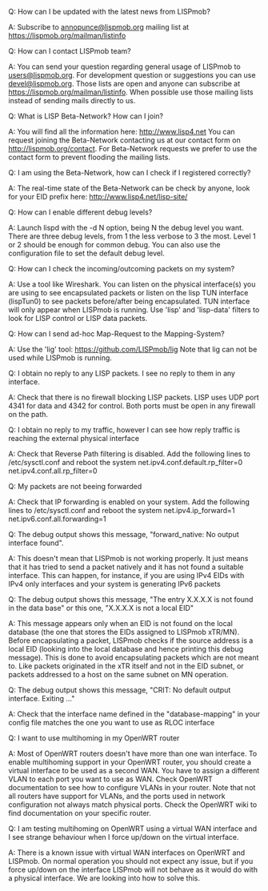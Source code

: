 Q: How can I be updated with the latest news from LISPmob?

A: Subscribe to annopunce@lispmob.org mailing list at
https://lispmob.org/mailman/listinfo

Q: How can I contact LISPmob team?

A: You can send your question regarding general usage of LISPmob to
users@lispmob.org. For development question or suggestions you can use
devel@lispmob.org. Those lists are open and anyone can subscribe at
https://lispmob.org/mailman/listinfo. When possible use those mailing lists
instead of sending mails directly to us. 

Q: What is LISP Beta-Network? How can I join?

A: You will find all the information here: http://www.lisp4.net
You can request joining the Beta-Network contacting us at our contact form on
http://lispmob.org/contact. For Beta-Network requests we prefer to use the
contact form to prevent flooding the mailing lists.


Q: I am using the Beta-Network, how can I check if I registered correctly?

A: The real-time state of the Beta-Network can be check by anyone, look for
your EID prefix here: http://www.lisp4.net/lisp-site/


Q: How can I enable different debug levels?

A: Launch lispd with the -d N option, being N the debug level you want. There
are three debug levels, from 1 the less verbose to 3 the most. Level 1 or 2
should be enough for common debug. You can also use the configuration file to
set the default debug level.


Q: How can I check the incoming/outcoming packets on my system?

A: Use a tool like Wireshark. You can listen on the physical interface(s) you
are using to see encapsulated packets or listen on the lisp TUN interface
(lispTun0) to see packets before/after being encapsulated. TUN interface will
only appear when LISPmob is running. Use 'lisp' and 'lisp-data' filters to look
for LISP control or LISP data packets.


Q: How can I send ad-hoc Map-Request to the Mapping-System?

A: Use the 'lig' tool: https://github.com/LISPmob/lig
Note that lig can not be used while LISPmob is running.


Q: I obtain no reply to any LISP packets. I see no reply to them in any
interface.

A: Check that there is no firewall blocking LISP packets. LISP uses UDP port
4341 for data and 4342 for control. Both ports must be open in any firewall on
the path.


Q: I obtain no reply to my traffic, however I can see how reply traffic is
reaching the external physical interface

A: Check that Reverse Path filtering is disabled. Add the following
lines to /etc/sysctl.conf and reboot the system
  net.ipv4.conf.default.rp_filter=0
  net.ipv4.conf.all.rp_filter=0


Q: My packets are not beeing forwarded

A: Check that IP forwarding is enabled on your system. Add the following
lines to /etc/sysctl.conf and reboot the system
  net.ipv4.ip_forward=1
  net.ipv6.conf.all.forwarding=1   


Q: The debug output shows this message, "forward_native: No output interface
found".

A: This doesn't mean that LISPmob is not working properly. It just means that
it has tried to send a packet natively and it has not found a suitable
interface. This can happen, for instance, if you are using IPv4 EIDs with IPv4
only interfaces and your system is generating IPv6 packets


Q: The debug output shows this message, "The entry X.X.X.X is not found in the
data base" or this one, "X.X.X.X is not a local EID"

A: This message appears only when an EID is not found on the local database (the
one that stores the EIDs assigned to LISPmob xTR/MN). Before encapsulating a
packet, LISPmob checks if the source address is a local EID (looking into the
local database and hence printing this debug message). This is done to avoid
encapsulating packets which are not meant to. Like packets originated in the xTR
itself and not in the EID subnet, or packets addressed to a host on the same
subnet on MN operation.

Q: The debug output shows this message, "CRIT: No default output interface.
Exiting ..."

A: Check that the interface name defined in the "database-mapping" in your
config file matches the one you want to use as RLOC interface

Q: I want to use multihoming in my OpenWRT router

A: Most of  OpenWRT routers doesn't have more than one wan interface. To enable
multihoming support in your OpenWRT router, you should create a virtual
interface to be used as a second WAN. You have to assign a different VLAN to
each port you want to use as WAN. Check OpenWRT documentation to see how to
configure VLANs in your router. Note that not all routers have support for
VLANs, and the ports used in network configuration not always match physical
ports. Check the OpenWRT wiki to find documentation on your specific router.

Q: I am testing multihoming on OpenWRT using a virtual WAN interface and I see
strange behaviour when I force up/down on the virtual interface.

A: There is a known issue with virtual WAN interfaces on OpenWRT and LISPmob.
On normal operation you should not expect any issue, but if you force up/down
on the interface LISPmob will not behave as it would do with a physical
interface. We are looking into how to solve this.
